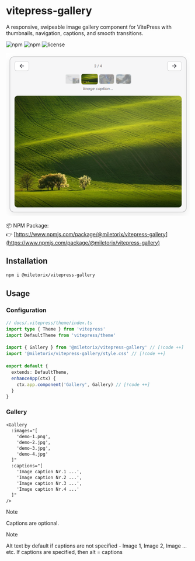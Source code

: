 # vitepress-gallery
A responsive, swipeable image gallery component for VitePress with thumbnails, navigation, captions, and smooth transitions.

![npm](https://img.shields.io/npm/v/@miletorix/vitepress-gallery) ![npm](https://img.shields.io/npm/dw/@miletorix/vitepress-gallery) ![license](https://img.shields.io/npm/l/@miletorix/vitepress-gallery)


<p align="center">
  <img src="/assets/demo-1.png" alt="demo" width="800">
</p>

📦 NPM Package:  
👉 [https://www.npmjs.com/package/@miletorix/vitepress-gallery](https://www.npmjs.com/package/@miletorix/vitepress-gallery)

## Installation

```sh
npm i @miletorix/vitepress-gallery
```

## Usage

### Configuration

```typescript
// docs/.vitepress/theme/index.ts
import type { Theme } from 'vitepress'
import DefaultTheme from 'vitepress/theme'
 
import { Gallery } from '@miletorix/vitepress-gallery' // [!code ++]
import '@miletorix/vitepress-gallery/style.css' // [!code ++]

export default {
  extends: DefaultTheme,
  enhanceApp(ctx) {
    ctx.app.component('Gallery', Gallery) // [!code ++]
  }
}
```

### Gallery

```vue
<Gallery 
  :images="[
    'demo-1.png',
    'demo-2.jpg',
    'demo-3.jpg',
    'demo-4.jpg'
  ]" 
  :captions="[
    'Image caption Nr.1 ...',
    'Image caption Nr.2 ...',
    'Image caption Nr.3 ...',
    'Image caption Nr.4 ...'
  ]"
/>
```

> [!NOTE]  
> Captions are optional.

> [!NOTE]  
> Alt text by default if captions are not specified - Image 1, Image 2, Image ... etc. If captions are specified, then alt = captions